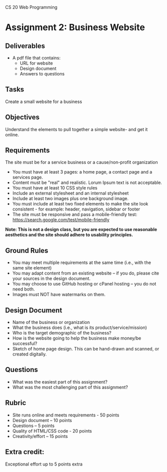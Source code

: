 CS 20 Web Programming 
# Assignment 2: Business Website
## Deliverables
- A pdf file that contains:
  - URL for website
  - Design document
  - Answers to questions
## Tasks
Create a small website for a business
## Objectives
Understand the elements to pull together a simple website- and get it online.
## Requirements
The site must be for a service business or a cause/non-profit organization
- You must have at least 3 pages:  a home page, a contact page and a services page.
- Content must be "real" and realistic.   Lorum Ipsum text is not acceptable.  
- You must have at least 10 CSS style rules
- Include an external stylesheet and an internal stylesheet
- Include at least two images plus one background image. 
- You must include at least two fixed elements to make the site look consistent - for example: header, navigation, sidebar or footer 
- The site must be responsive and pass a mobile-friendly test: https://search.google.com/test/mobile-friendly 

**Note:  This is not a design class, but you are expected to use reasonable aesthetics and the site should adhere to usability principles.**
## Ground Rules
- You may meet multiple requirements at the same time (i.e., with the same site element)
- You may adapt content from an existing website – if you do, please cite your sources in the design document.
- You may choose to use GitHub hosting or cPanel hosting – you do not need both.
- Images must NOT have watermarks on them.
## Design Document
- Name of the business or organization
- What the business does (i.e., what is its product/service/mission)
- Who is the target demographic of the business?
- How is the website going to help the business make money/be successful?
- Sketch of home page design.  This can be hand-drawn and scanned, or created digitally.
## Questions
- What was the easiest part of this assignment?
- What was the most challenging part of this assignment?
## Rubric
- Site runs online and meets requirements - 50 points
- Design document – 10 points
- Questions – 5 points 
- Quality of HTML/CSS code - 20 points
- Creativity/effort – 15 points
## Extra credit:
Exceptional effort up to 5 points extra
